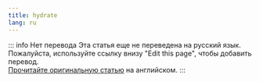 ```yaml
---
title: hydrate
lang: ru
---
```


::: info Нет перевода
Эта статья еще не переведена на русский язык. <br/>
Пожалуйста, используйте ссылку внизу "Edit this page", чтобы добавить перевод.<br/>
[Прочитайте оригинальную статью](/api/effector/hydrate.md) на английском.
:::
